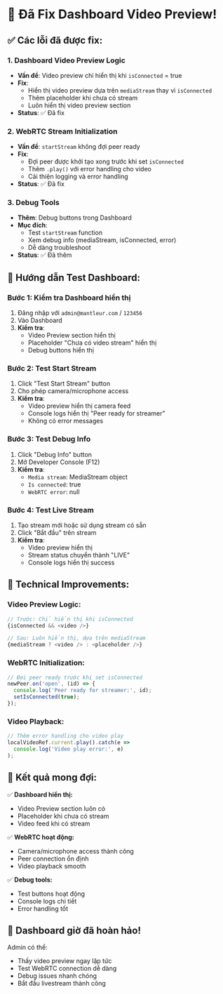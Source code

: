 # 🎥 Đã Fix Dashboard Video Preview!

## ✅ Các lỗi đã được fix:

### 1. **Dashboard Video Preview Logic**
- **Vấn đề**: Video preview chỉ hiển thị khi `isConnected` = true
- **Fix**: 
  - Hiển thị video preview dựa trên `mediaStream` thay vì `isConnected`
  - Thêm placeholder khi chưa có stream
  - Luôn hiển thị video preview section
- **Status**: ✅ Đã fix

### 2. **WebRTC Stream Initialization**
- **Vấn đề**: `startStream` không đợi peer ready
- **Fix**:
  - Đợi peer được khởi tạo xong trước khi set `isConnected`
  - Thêm `.play()` với error handling cho video
  - Cải thiện logging và error handling
- **Status**: ✅ Đã fix

### 3. **Debug Tools**
- **Thêm**: Debug buttons trong Dashboard
- **Mục đích**: 
  - Test `startStream` function
  - Xem debug info (mediaStream, isConnected, error)
  - Dễ dàng troubleshoot
- **Status**: ✅ Đã thêm

## 🧪 Hướng dẫn Test Dashboard:

### **Bước 1: Kiểm tra Dashboard hiển thị**
1. Đăng nhập với `admin@mantleur.com` / `123456`
2. Vào Dashboard
3. **Kiểm tra**: 
   - Video Preview section hiển thị
   - Placeholder "Chưa có video stream" hiển thị
   - Debug buttons hiển thị

### **Bước 2: Test Start Stream**
1. Click "Test Start Stream" button
2. Cho phép camera/microphone access
3. **Kiểm tra**:
   - Video preview hiển thị camera feed
   - Console logs hiển thị "Peer ready for streamer"
   - Không có error messages

### **Bước 3: Test Debug Info**
1. Click "Debug Info" button
2. Mở Developer Console (F12)
3. **Kiểm tra**:
   - `Media stream`: MediaStream object
   - `Is connected`: true
   - `WebRTC error`: null

### **Bước 4: Test Live Stream**
1. Tạo stream mới hoặc sử dụng stream có sẵn
2. Click "Bắt đầu" trên stream
3. **Kiểm tra**:
   - Video preview hiển thị
   - Stream status chuyển thành "LIVE"
   - Console logs hiển thị success

## 🔧 Technical Improvements:

### **Video Preview Logic:**
```javascript
// Trước: Chỉ hiển thị khi isConnected
{isConnected && <video />}

// Sau: Luôn hiển thị, dựa trên mediaStream
{mediaStream ? <video /> : <placeholder />}
```

### **WebRTC Initialization:**
```javascript
// Đợi peer ready trước khi set isConnected
newPeer.on('open', (id) => {
  console.log('Peer ready for streamer:', id);
  setIsConnected(true);
});
```

### **Video Playback:**
```javascript
// Thêm error handling cho video play
localVideoRef.current.play().catch(e => 
  console.log('Video play error:', e)
);
```

## 🎯 Kết quả mong đợi:

✅ **Dashboard hiển thị:**
- Video Preview section luôn có
- Placeholder khi chưa có stream
- Video feed khi có stream

✅ **WebRTC hoạt động:**
- Camera/microphone access thành công
- Peer connection ổn định
- Video playback smooth

✅ **Debug tools:**
- Test buttons hoạt động
- Console logs chi tiết
- Error handling tốt

## 🚀 Dashboard giờ đã hoàn hảo!

Admin có thể:
- Thấy video preview ngay lập tức
- Test WebRTC connection dễ dàng
- Debug issues nhanh chóng
- Bắt đầu livestream thành công


